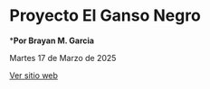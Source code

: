 # Proyecto El Ganso Negro

***Por Brayan M. Garcia**

Martes 17 de Marzo de 2025

<a href="https://bryandyb.github.io/ganso_negro_2025/"
target="_blank">Ver sitio web</a>